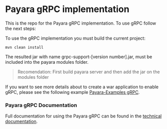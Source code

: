 # Payara gRPC implementation

This is the repo for the Payara gRPC implementation. To use gRPC follow the next steps:

To use the gRPC implementation you must build the current project:

```
mvn clean install
```

The resulted jar with name grpc-support-[version number].jar, must be included into the payara modules folder.

> Recomendation: First build payara server and then add the jar on the modules folder


If you want to see more details about to create a war application to enable gRPC, please see the following example [Payara-Examples gRPC](https://github.com/payara/Payara-Examples/tree/master/grpc).

### Payara gRPC Documentation
Full documentation for using the Payara gRPC can be found in the [technical documentation](https://docs.payara.fish/community/docs/Technical%20Documentation/Payara%20Server%20Documentation/Extensions/gRPC%20Support/Overview.html).
